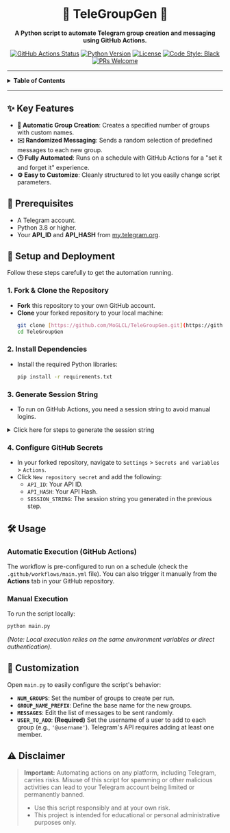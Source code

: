 <div align="center">

# 🤖 TeleGroupGen 🤖

**A Python script to automate Telegram group creation and messaging using GitHub Actions.**

</div>

<p align="center">
  <!-- Links updated for MoGLCL/TeleGroupGen -->
  <a href="https://github.com/MoGLCL/TeleGroupGen/actions/workflows/main.yml"><img src="https://github.com/MoGLCL/TeleGroupGen/actions/workflows/main.yml/badge.svg" alt="GitHub Actions Status"></a>
  <a href="https://www.python.org/downloads/release/python-380/"><img src="https://img.shields.io/badge/Python-3.8%2B-blue.svg" alt="Python Version"></a>
  <a href="https://github.com/MoGLCL/TeleGroupGen/blob/main/LICENSE"><img src="https://img.shields.io/badge/License-MIT-green.svg" alt="License"></a>
  <a href="https://github.com/psf/black"><img src="https://img.shields.io/badge/code%20style-black-000000.svg" alt="Code Style: Black"></a>
  <a href="#"><img src="https://img.shields.io/badge/PRs-welcome-brightgreen.svg" alt="PRs Welcome"></a>
</p>

---

<details>
<summary><strong>Table of Contents</strong></summary>

- [✨ Key Features](#-key-features)
- [📝 Prerequisites](#-prerequisites)
- [🚀 Setup and Deployment](#-setup-and-deployment)
- [🛠️ Usage](#️-usage)
- [🔧 Customization](#-customization)
- [⚠️ Disclaimer](#️-disclaimer)

</details>

---

## ✨ Key Features

-   **🤖 Automatic Group Creation**: Creates a specified number of groups with custom names.
-   **✉️ Randomized Messaging**: Sends a random selection of predefined messages to each new group.
-   **🕒 Fully Automated**: Runs on a schedule with GitHub Actions for a "set it and forget it" experience.
-   **⚙️ Easy to Customize**: Cleanly structured to let you easily change script parameters.

## 📝 Prerequisites

-   A Telegram account.
-   Python 3.8 or higher.
-   Your **API_ID** and **API_HASH** from [my.telegram.org](https://my.telegram.org).

## 🚀 Setup and Deployment

Follow these steps carefully to get the automation running.

### 1. Fork & Clone the Repository
- **Fork** this repository to your own GitHub account.
- **Clone** your forked repository to your local machine:
  ```bash
  git clone [https://github.com/MoGLCL/TeleGroupGen.git](https://github.com/MoGLCL/TeleGroupGen.git)
  cd TeleGroupGen
  ```

### 2. Install Dependencies
- Install the required Python libraries:
  ```bash
  pip install -r requirements.txt
  ```

### 3. Generate Session String
- To run on GitHub Actions, you need a session string to avoid manual logins.
<details>
<summary>Click here for steps to generate the session string</summary>

- Create a file named `generate_session.py` and add this code:
    ```python
    from telethon.sync import TelegramClient
    from telethon.sessions import StringSession

    print("--- Session String Generator ---")
    API_ID = int(input("Enter your API ID: "))
    API_HASH = input("Enter your API HASH: ")

    with TelegramClient(StringSession(), API_ID, API_HASH) as client:
        session_string = client.session.save()
        print("\n✅ Your session string has been generated successfully! ✅\n")
        print(session_string)
        print("\nCopy this string and add it to your GitHub Secrets.")
    ```
- Run the script: `python generate_session.py`.
- You will be prompted for your credentials. After logging in, a long string will be printed. **Copy this string.**
</details>

### 4. Configure GitHub Secrets
- In your forked repository, navigate to `Settings` > `Secrets and variables` > `Actions`.
- Click `New repository secret` and add the following:
  -   `API_ID`: Your API ID.
  -   `API_HASH`: Your API Hash.
  -   `SESSION_STRING`: The session string you generated in the previous step.

## 🛠️ Usage

### Automatic Execution (GitHub Actions)
The workflow is pre-configured to run on a schedule (check the `.github/workflows/main.yml` file). You can also trigger it manually from the **Actions** tab in your GitHub repository.

### Manual Execution
To run the script locally:
```bash
python main.py
```
*(Note: Local execution relies on the same environment variables or direct authentication).*

## 🔧 Customization

Open `main.py` to easily configure the script's behavior:

-   **`NUM_GROUPS`**: Set the number of groups to create per run.
-   **`GROUP_NAME_PREFIX`**: Define the base name for the new groups.
-   **`MESSAGES`**: Edit the list of messages to be sent randomly.
-   **`USER_TO_ADD`**: **(Required)** Set the username of a user to add to each group (e.g., `'@username'`). Telegram's API requires adding at least one member.

## ⚠️ Disclaimer

> **Important:** Automating actions on any platform, including Telegram, carries risks. Misuse of this script for spamming or other malicious activities can lead to your Telegram account being limited or permanently banned.
>
> - Use this script responsibly and at your own risk.
> - This project is intended for educational or personal administrative purposes only.

